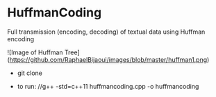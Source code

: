 # HuffmanCoding
Full transmission (encoding, decoding) of textual data using Huffman encoding 

![Image of Huffman Tree]
(https://github.com/RaphaelBijaoui/images/blob/master/huffman1.png)

- git clone 

- to run:
//g++ -std=c++11 huffmancoding.cpp -o huffmancoding
